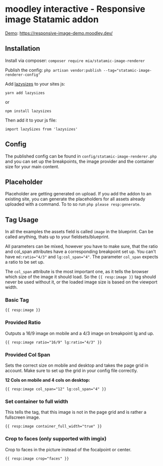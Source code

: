 # moodley interactive - Responsive image Statamic addon

[Demo](https://responsive-image-demo.moodley.dev/): https://responsive-image-demo.moodley.dev/
## Installation

Install via composer:
`composer require mia/statamic-image-renderer`

Publish the config:
`php artisan vendor:publish --tag="statamic-image-renderer-config"`

Add [lazysizes](https://github.com/aFarkas/lazysizes) to your sites js:

```
yarn add lazysizes
```
or
```
npm install lazysizes
```

Then add it to your js file:

```
import lazySizes from 'lazysizes'
```

## Config

The published config can be found in `config/statamic-image-renderer.php` and you can set up the breakpoints, the image provider and the container size for your main content.

## Placeholder

Placeholder are getting generated on upload. If you add the addon to an existing site, you can generate the placeholders for all assets already uploaded with a command. To to so run `php please resp:generate`.
## Tag Usage

In all the examples the assets field is called `image` in the blueprint. Can be called anything, thats up to your fieldsets/blueprint.

All parameters can be mixed, however you have to make sure, that the ratio and col_span attributes have a corresponding breakpoint set up. You can't have `md:ratio="4/3"` and `lg:col_span="4"`. The parameter `col_span` expects a ratio to be set up.

The `col_span` attribute is the most important one, as it tells the browser which size of the image it should load. So the `{{ resp:image }}` tag should never be used without it, or the loaded image size is based on the viewport width.

### Basic Tag

```
{{ resp:image }}
```

### Provided Ratio

Outputs a 16/9 image on mobile and a 4/3 image on breakpoint lg and up.
```
{{ resp:image ratio="16/9" lg:ratio="4/3" }}
```

### Provided Col Span

Sets the correct size on mobile and desktop and takes the page grid in account. Make sure to set up the grid in your config file correctly.

**12 Cols on mobile and 4 cols on desktop:**
```
{{ resp:image col_span="12" lg:col_span="4" }}
```

### Set container to full width

This tells the tag, that this image is not in the page grid and is rather a fullscreen image.

```
{{ resp:image container_full_width="true" }}
```
### Crop to faces (only supported with imgix)

Crop to faces in the picture instead of the focalpoint or center.

```
{{ resp:image crop="faces" }}
```

